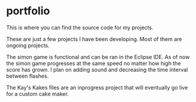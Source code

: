 # portfolio
This is where you can find the source code for my projects.

These are just a few projects I have been developing. Most of them are ongoing projects.

The simon game is functional and can be ran in the Eclipse IDE. As of now the simon game progresses at
the same speed no matter how high the score has grown. I plan on adding sound and decreasing the time
interval between flashes.

The Kay's Kakes files are an inprogress project that will eventually go live for a custom cake maker.
